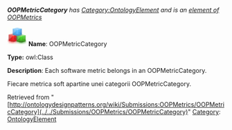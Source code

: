 ___OOPMetricCategory__ has [Category:OntologyElement](../../Category/OntologyElement "Category:OntologyElement") and is an [element of](../../Property/ElementOf "Property:ElementOf") [OOPMetrics](../../Submissions/OOPMetrics "Submissions:OOPMetrics")_


  




[![Class](../../images/thumb/2/27/Class.gif/45px-Class.gif)](../../Image/Class.gif "Class")
__Name__: OOPMetricCategory 


__Type:__ owl:Class 


__Description__: Each software metric belongs in an OOPMetricCategory.


  



Fiecare metrica soft apartine unei categorii OOPMetricCategory. 





Retrieved from "[http://ontologydesignpatterns.org/wiki/Submissions:OOPMetrics/OOPMetricCategory](../../Submissions/OOPMetrics/OOPMetricCategory)"
 [Category](http://ontologydesignpatterns.org/wiki/Special:Categories "Special:Categories"): [OntologyElement](../../Category/OntologyElement "Category:OntologyElement")